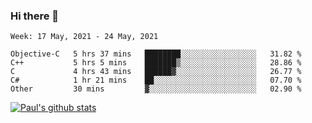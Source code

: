 ### Hi there 👋

<!--
**wuyongf/wuyongf** is a ✨ _special_ ✨ repository because its `README.md` (this file) appears on your GitHub profile.

Here are some ideas to get you started:

- 🔭 I’m currently working on ...
- 🌱 I’m currently learning ...
- 👯 I’m looking to collaborate on ...
- 🤔 I’m looking for help with ...
- 💬 Ask me about ...
- 📫 How to reach me: ...
- 😄 Pronouns: ...
- ⚡ Fun fact: ...
-->

<!--START_SECTION:waka-->
```text
Week: 17 May, 2021 - 24 May, 2021

Objective-C   5 hrs 37 mins   ████████░░░░░░░░░░░░░░░░░   31.82 % 
C++           5 hrs 5 mins    ███████▒░░░░░░░░░░░░░░░░░   28.86 % 
C             4 hrs 43 mins   ██████▓░░░░░░░░░░░░░░░░░░   26.77 % 
C#            1 hr 21 mins    ██░░░░░░░░░░░░░░░░░░░░░░░   07.70 % 
Other         30 mins         ▓░░░░░░░░░░░░░░░░░░░░░░░░   02.90 % 
```
<!--END_SECTION:waka-->

[![Paul's github stats](https://github-readme-stats.vercel.app/api?username=wuyongf&theme=onedark&show_icons=true)](https://github.com/anuraghazra/github-readme-stats)
